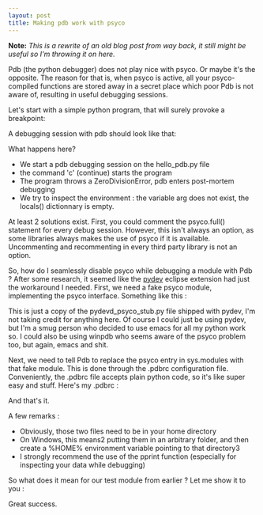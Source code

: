 ```yaml
---
layout: post
title: Making pdb work with psyco
---
```


**Note:** *This is a rewrite of an old blog post from way back, it still might be useful so I'm throwing it on here.*

Pdb (the python debugger) does not play nice with psyco. Or maybe it's the opposite. The reason for that is, when psyco is active, all your psyco-compiled functions are stored away in a secret place which poor Pdb is not aware of, resulting in useful debugging sessions.

Let's start with a simple python program, that will surely provoke a breakpoint:

<script src="http://gist.github.com/575083.js?file=hello_pdb.py"></script>

A debugging session with pdb should look like that:

<script src="http://gist.github.com/575099.js?file=pdb_psyco_session"></script>

What happens here?
*  We start a pdb debugging session on the hello_pdb.py file
*  the command 'c' (continue) starts the program
*  The program throws a ZeroDivisionError, pdb enters post-mortem debugging
*  We try to inspect the environment : the variable arg does not exist, the locals() dictionnary is empty.

At least 2 solutions exist. First, you could comment the psyco.full() statement for every debug session. However, this isn't always an option, as some libraries always makes the use of psyco if it is available. Uncommenting and recommenting in every third party library is not an option.

So, how do I seamlessly disable psyco while debugging a module with Pdb ? After some research, it seemed like the [pydev](http://pydev.sourceforge.net) eclipse extension had just the workaround I needed. First, we need a fake psyco module, implementing the psyco interface. Something like this :

<script src="http://gist.github.com/575112.js?file=pdb_psyco_stub.py"></script></div>

This is just a copy of the pydevd_psyco_stub.py file shipped with pydev, I'm not taking credit for anything here. Of course I could just be using pydev, but I'm a smug person who decided to use emacs for all my python work so. I could also be using winpdb who seems aware of the psyco problem too, but again, emacs and shit.

Next, we need to tell Pdb to replace the psyco entry in sys.modules with that fake module. This is done through the .pdbrc configuration file. Conveniently, the .pdbrc file accepts plain python code, so it's like super easy and stuff.
Here's my .pdbrc :

<script src="http://gist.github.com/575176.js?file=dotpdbrc"></script>



And that's it.

A few remarks :
* Obviously, those two files need to be in your home directory
* On Windows, this means2 putting them in an arbitrary folder, and then create a %HOME% environment variable pointing to that directory3
* I strongly recommend the use of the pprint function (especially for inspecting your data while debugging)


So what does it mean for our test module from earlier ? Let me show it to you :

<script src="http://gist.github.com/575180.js?file=pdb_psyco_stub_session"></script>

Great success.
